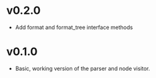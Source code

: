 # v0.2.0
- Add format and format_tree interface methods

# v0.1.0
- Basic, working version of the parser and node visitor.
